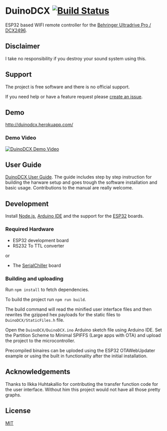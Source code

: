 
DuinoDCX [![Build Status](https://travis-ci.org/lasselukkari/DuinoDCX.svg?branch=master)](https://travis-ci.org/lasselukkari/DuinoDCX)
========
ESP32 based WIFI remote controller for the [Behringer Ultradrive Pro / DCX2496](https://www.behringer.com/p/P0B6H).

## Disclaimer
I take no responsibility if you destroy your sound system using this.

## Support
The project is free software and there is no official support.

If you need help or have a feature request please [create an issue](https://github.com/lasselukkari/DuinoDCX/issues/new/choose).

## Demo
http://duinodcx.herokuapp.com/

### Demo Video
[![DuinoDCX Demo Video](https://img.youtube.com/vi/Z5CDjev1ydA/0.jpg)](https://www.youtube.com/watch?v=Z5CDjev1ydA)

## User Guide
[DuinoDCX User Guide](https://lasselukkari.github.io/DuinoDCX). The guide includes step by step instruction for building the harware setup and goes trough the software installation and basic usage. Contributions to the manual are really welcome. 
  
## Development
Install [Node.js](https://nodejs.org), [Arduino IDE](https://www.arduino.cc/en/Main/Software) and the support for the [ESP32](https://github.com/espressif/arduino-esp32#installation-instructions) boards.

### Required Hardware
* ESP32 development board
* RS232 To TTL converter

or

* The [SerialChiller](https://github.com/lasselukkari/SerialChiller) board

### Building and uploading
Run `npm install` to fetch dependencies.

To build the project run `npm run build`.

The build command will read the minified user interface files and then rewrites the gzipped hex payloads for the static files to `DuinoDCX/StaticFiles.h` file.

Open the `DuinoDCX/DuinoDCX.ino` Arduino sketch file using Arduino IDE. Set the Partition Scheme to Minimal SPIFFS (Large apps with OTA) and upload the project to the microcontroller.

Precompiled binaires can be uploded using the ESP32 OTAWebUpdater example or using the built in functionality after the initial installation.

## Acknowledgements
Thanks to Ilkka Huhtakallio for contributing the transfer function code for the user interface. Without him this project would not have all those pretty graphs.

## License
[MIT](LICENSE)
